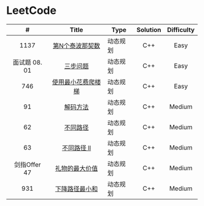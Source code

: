 # LeetCode

|       #       |                            Title                             | Type     | Solution | Difficulty |
| :-----------: | :----------------------------------------------------------: | -------- | :------: | :--------: |
|     1137      | [第N个泰波那契数](https://leetcode.cn/problems/n-th-tribonacci-number/) | 动态规划 |   C++    |    Easy    |
| 面试题 08. 01 | [三步问题](https://leetcode.cn/problems/three-steps-problem-lcci/) | 动态规划 |   C++    |    Easy    |
|      746      | [使用最小花费爬楼梯](https://leetcode.cn/problems/min-cost-climbing-stairs/) | 动态规划 |   C++    |    Easy    |
|      91       |    [解码方法](https://leetcode.cn/problems/decode-ways/)     | 动态规划 |   C++    |   Medium   |
|      62       |    [不同路径](https://leetcode.cn/problems/unique-paths/)    | 动态规划 |   C++    |   Medium   |
|      63       | [不同路径 ll](https://leetcode.cn/problems/unique-paths-ii/) | 动态规划 |   C++    |   Medium   |
| 剑指Offer 47  | [礼物的最大价值](https://leetcode.cn/problems/li-wu-de-zui-da-jie-zhi-lcof/) | 动态规划 |   C++    |   Medium   |
|      931      |                      [下降路径最小和]()                      | 动态规划 |   C++    |   Medium   |

